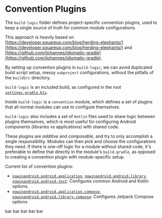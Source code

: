# Convention Plugins

The `build-logic` folder defines project-specific convention plugins, used to keep a single
source of truth for common module configurations.

This approach is heavily based on
[https://developer.squareup.com/blog/herding-elephants/](https://developer.squareup.com/blog/herding-elephants/)
and
[https://github.com/jjohannes/idiomatic-gradle](https://github.com/jjohannes/idiomatic-gradle).

By setting up convention plugins in `build-logic`, we can avoid duplicated build script setup,
messy `subproject` configurations, without the pitfalls of the `buildSrc` directory.

`build-logic` is an included build, as configured in the root
[`settings.gradle.kts`](../settings.gradle.kts).

Inside `build-logic` is a `convention` module, which defines a set of plugins that all normal
modules can use to configure themselves.

`build-logic` also includes a set of `Kotlin` files used to share logic between plugins themselves,
which is most useful for configuring Android components (libraries vs applications) with shared
code.

These plugins are *additive* and *composable*, and try to only accomplish a single responsibility.
Modules can then pick and choose the configurations they need.
If there is one-off logic for a module without shared code, it's preferable to define that directly
in the module's `build.gradle`, as opposed to creating a convention plugin with module-specific
setup.

Current list of convention plugins:

- [`nowinandroid.android.application`](convention/src/main/kotlin/AndroidApplicationConventionPlugin.kt),
  [`nowinandroid.android.library`](convention/src/main/kotlin/AndroidLibraryConventionPlugin.kt),
  [`nowinandroid.android.test`](convention/src/main/kotlin/AndroidTestConventionPlugin.kt):
  Configures common Android and Kotlin options.
- [`nowinandroid.android.application.compose`](convention/src/main/kotlin/AndroidApplicationComposeConventionPlugin.kt),
  [`nowinandroid.android.library.compose`](convention/src/main/kotlin/AndroidLibraryComposeConventionPlugin.kt):
  Configures Jetpack Compose options


bar bar bar bar bar
